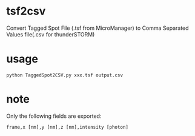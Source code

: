 # tsf2csv
Convert Tagged Spot File (.tsf from MicroManager) to Comma Separated Values file(.csv for thunderSTORM)

# usage
```
python TaggedSpot2CSV.py xxx.tsf output.csv
```

# note

Only the following fields are exported:
```
frame,x [nm],y [nm],z [nm],intensity [photon]
```
